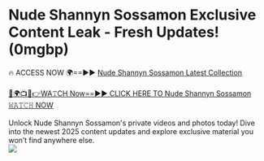 # Nude Shannyn Sossamon Exclusive Content Leak - Fresh Updates! (0mgbp)

🔥 ACCESS NOW 🌍==►► <a href="https://tinyurl.com/2mz8nhtm" rel="nofollow">Nude Shannyn Sossamon Latest Collection</a>
<br><br>
[🔴🌍📺📱👉WA𝚃CH Now==►► CLICK HERE TO Nude Shannyn Sossamon 𝚆𝙰𝚃𝙲𝙷 NOW](https://tinyurl.com/2mz8nhtm)
<br><br>
Unlock Nude Shannyn Sossamon's private videos and photos today! Dive into the newest 2025 content updates and explore exclusive material you won’t find anywhere else.
<br>
<a href="https://tinyurl.com/2mz8nhtm" rel="nofollow" data-target="animated-image.originalLink"><img src="https://camo.githubusercontent.com/8a4f000d20f83aca3bf7ec5f350d767afa0574a8a352519fd8cfa583a6f93a33/68747470733a2f2f692e696d6775722e636f6d2f644a486b345a712e676966" data-canonical-src="https://i.imgur.com/dJHk4Zq.gif" style="max-width: 100%; display: inline-block;" data-target="animated-image.originalImage"></a>
<br>
